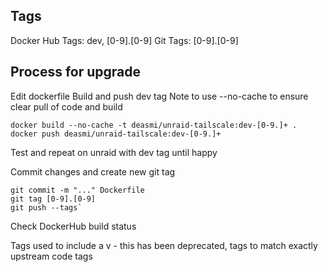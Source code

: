 Tags
----

Docker Hub Tags: dev, [0-9].[0-9]
Git Tags: [0-9].[0-9]

Process for upgrade
-------------------

Edit dockerfile
Build and push dev tag
Note to use --no-cache to ensure clear pull of code and build

~~~
docker build --no-cache -t deasmi/unraid-tailscale:dev-[0-9.]+ .
docker push deasmi/unraid-tailscale:dev-[0-9.]+
~~~

Test and repeat on unraid with dev tag until happy

Commit changes and create new git tag
~~~
git commit -m "..." Dockerfile
git tag [0-9].[0-9]
git push --tags`
~~~

Check DockerHub build status

Tags used to include a v - this has been deprecated, tags to match exactly upstream code tags
